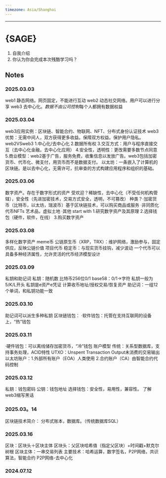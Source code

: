 ```yaml
---
timezone: Asia/Shanghai
---
```

---

# {SAGE}

1. 自我介绍
2. 你认为你会完成本次残酷学习吗？

## Notes

<!-- Content_START -->

### 2025.03.03

web1 静态网络。网页固定，不能进行互动
web2 动态社交网络。用户可以进行分享
web3 去中心化。*数据不由公司控制*每个人都拥有数据权益

### 2025.03.04
web3应用实例：区块链、智能合约、物联网、NFT、分布式身份认证技术
web3优势：无需中间人，双方获得更多收益。保障双方权益。保护用户隐私。
web2VSweb3
1.中心化/去中心化
2.数据所有权
3.交互方式：用户与程序直接交互（去中心化金融，去中心化应用）
4.安全性，透明性：更改需要多数节点同意
5.商业模型：web2基于广告，服务免费，收集信息以发放广告。web3包括加密货币、代币化、微支付，用货币而不是数据支付。
以太坊：一条嵌入了计算机的区块链。是以去中心化，无需许可，抗审查的方式构建应用程序和组织的基础。

### 2025.03.06
数字资产。存在于数字形式的资产
受欢迎？稀缺性，去中心化（不受任何机构管辖），安全性（先进加密技术，交易方式安全，透明，不可篡改）
种类？·加密货币（比特币，以太坊，瑞波币）基于区块链技术，可以购买商品或服务
·非同质化代币NFTs 艺术品，虚拟土地
·其他
start with
1.研究数字资产及其原理
2.选择钱包（硬件，软件，在线）
3.购买数字资产

### 2025.03.08
多样化数字资产
meme币
公链原生币（XRP，TRX）：维护网络，激励参与，固定供应，反映公链价值
项目代币
稳定币：与现实货币挂钩，减少波动
一个代币可以具备多种经济属性，允许灵活的代币经济模型设计

### 2025.03.09
私钥和助记词
私钥：随机数
比特币256位0/1 base58：0/1→字符
私钥一般为5/K/L开头
私钥是e资产e凭证 计算收币地址/授权交易/恢复资产
助记词：一组12个单词，和私钥功能一致

### 2025.03.10
助记词可以派生多种私钥
区块链钱包：
·软件钱包：托管在支持互联网的设备上，“热”钱包

### 2025.03.11
·硬件钱包：可以离线储存加密货币，“冷”钱包
账户模型
传统：关系型数据库，支持事务处理，ACID特性
UTXO：Unspent Transaction Output未消费的交易输出
以太坊账户：1.外部所有账户（EOA）人类使用
2.合约账户（CA）由智能合约代码控制

### 2025.03.12
私钥：钱包密码
公钥：钱包地址
选择钱包：安全性，易用性，兼容性。
了解web3缩写黑话

### 2025.03。14
区块链技术简介：
分布式账本，数据库。（传统数据库SQL）

### 2025.03.16
区块：区块头＋区块主体
区块头：父区块哈希值（指定父区块）+时间戳+默克尔树根
区块主体：一串交易列表
主要技术：哈希运算，数字签名，P2P网络，共识算法，智能合约
P2P网络-去中心化

### 2024.07.12

<!-- Content_END -->
